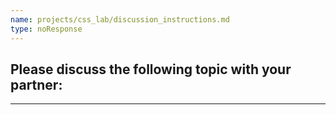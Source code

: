 ```yaml
---
name: projects/css_lab/discussion_instructions.md
type: noResponse
---
```


## Please discuss the following topic with your partner:

---
